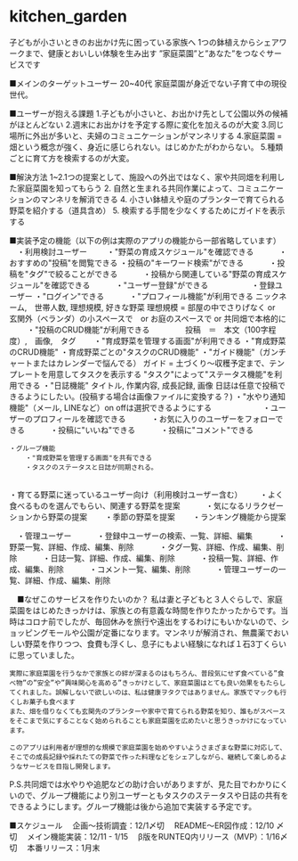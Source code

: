 # kitchen_garden

子どもが小さいときのお出かけ先に困っている家族へ
1つの鉢植えからシェアワークまで、健康とおいしい体験を生み出す
”家庭菜園”と”あなた”をつなぐサービスです

■メインのターゲットユーザー
	20~40代
	家庭菜園が身近でない子育て中の現役世代。

■ユーザーが抱える課題
	1.子どもが小さいと、お出かけ先として公園以外の候補がほとんどない
	2.週末にお出かけを予定する際に変化を加えるのが大変
	3.同じ場所に外出が多いと、夫婦のコミュニケーションがマンネリする
	4.家庭菜園 = 畑という概念が強く、身近に感じられない。はじめかたがわからない。
	5.種類ごとに育て方を検索するのが大変。

■解決方法
	1~2.1つの提案として、施設への外出ではなく、家や共同畑を利用した家庭菜園を知ってもらう
	2.  自然と生まれる共同作業によって、コミュニケーションのマンネリを解消できる
	4.  小さい鉢植えや庭のプランターで育てられる野菜を紹介する（道具含め）
	5.  検索する手間を少なくするためにガイドを表示する


■実装予定の機能（以下の例は実際のアプリの機能から一部省略しています）
　・利用検討ユーザー
　　 ・"野菜の育成スケジュール"を確認できる
　　　・おすすめの"投稿"を閲覧できる
	 ・投稿の"キーワード検索"ができる
　　　・投稿を"タグ"で絞ることができる
　　　・投稿から関連している"野菜の育成スケジュール"を確認できる
　　　・"ユーザー登録"ができる
　　　　
　・登録ユーザー
	 ・"ログイン"できる
　　　・"プロフィール機能"が利用できる
			ニックネーム,　世帯人数, 理想規模, 好きな野菜
			理想規模 = 部屋の中でさりげなく or　　玄関外（ベランダ）の小スペースで　or お庭のスペースで or 共同畑で本格的に
　　 ・"投稿のCRUD機能"が利用できる
　　　		　投稿　＝　本文（100字程度）,　画像,　タグ
　　・"育成野菜を管理する画面"が利用できる
	・"育成野菜のCRUD機能"
	・育成野菜ごとの"タスクのCRUD機能"
    ・"ガイド機能"（ガンチャートまたはカレンダーで悩んでる）
			ガイド = 土づくり〜収穫予定まで、テンプレートを用意してタスクを表示する
			"タスク"によって"ステータス機能"を利用できる
	・"日誌機能"
			タイトル, 作業内容, 成長記録, 画像
     		日誌は任意で投稿できるようにしたい。(投稿する場合は画像ファイルに変換する？)
	・"水やり通知機能"（メール, LINEなど）on offは選択できるようにする
　　　
　　　・ユーザーのプロフィールを確認できる
　　　・お気に入りのユーザーをフォローできる
　　　・投稿に"いいね"できる
　　　・投稿に"コメント"できる

	・グループ機能
		・"育成野菜を管理する画面"を共有できる
		・タスクのステータスと日誌が同期される。
	　　
・育てる野菜に迷っているユーザー向け（利用検討ユーザー含む）
　　・よく食べるものを選んでもらい、関連する野菜を提案　
　　・気になるリラクゼーションから野菜の提案
　　・季節の野菜を提案
 　　・ランキング機能から提案

　・管理ユーザー
　　　・登録中ユーザーの検索、一覧、詳細、編集
　　　・野菜一覧、詳細、作成、編集、削除
　　　・タグ一覧、詳細、作成、編集、削除
　　　・日誌一覧、詳細、作成、編集、削除
　　　・投稿一覧、詳細、作成、編集、削除
　　　・コメント一覧、編集、削除
　　　・管理ユーザーの一覧、詳細、作成、編集、削除


　■なぜこのサービスを作りたいのか？
	私は妻と子どもと３人ぐらしで、家庭菜園をはじめたきっかけは、家族との有意義な時間を作りたかったからです。当時はコロナ前でしたが、毎回休みを旅行や遠出をするわけにもいかないので、ショッピングモールや公園が定番になります。マンネリが解消され、無農薬でおいしい野菜を作りつつ、食費も浮くし、息子にもよい経験になれば１石3丁くらいに思っていました。

	実際に家庭菜園を行うなかで家族との絆が深まるのはもちろん、普段気にせず食べている”食べ物”の”安全”や”興味関心を高める”きっかけとして、家庭菜園はとても良い効果をもたらしてくれました。誤解しないで欲しいのは、私は健康ヲタクではありません。家族でマックも行くしお菓子も食べます
	また、畑を借りなくても玄関先のプランターや家中で育てられる野菜を知り、誰もがスペースをそこまで気にすることなく始められることも家庭菜園を広めたいと思うきっかけになっています。
	
	このアプリは利用者が理想的な規模で家庭菜園を始めやすいようさまざまな野菜に対応して、そこでの成長記録や採れたての野菜で作った料理などをシェアしながら、継続して楽しめるようなサービスを目指し開発します。


P.S.共同畑では水やりや追肥などの助け合いがありますが、見た目でわかりにくいので、グループ機能により別ユーザーともタスクのステータスや日誌の共有をできるようにします。グループ機能は後から追加で実装する予定です。


■スケジュール
　企画〜技術調査：12/1〆切
　README〜ER図作成：12/10 〆切
　メイン機能実装：12/11 - 1/15
　β版をRUNTEQ内リリース（MVP）：1/16〆切
　本番リリース：1月末
